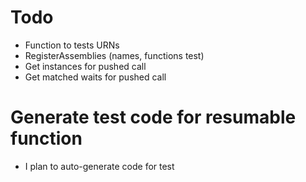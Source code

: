 ﻿# Todo
* Function to tests URNs
* RegisterAssemblies (names, functions test)
* Get instances for pushed call
* Get matched waits for pushed call

# Generate test code for resumable function
* I plan to auto-generate code for test
